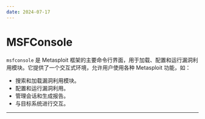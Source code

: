 ```yaml
---
date: 2024-07-17
---
```


# MSFConsole

`msfconsole` 是 Metasploit 框架的主要命令行界面，用于加载、配置和运行漏洞利用模块。它提供了一个交互式环境，允许用户使用各种 Metasploit 功能，如：

- 搜索和加载漏洞利用模块。
- 配置和运行漏洞利用。
- 管理会话和生成报告。
- 与目标系统进行交互。

---


